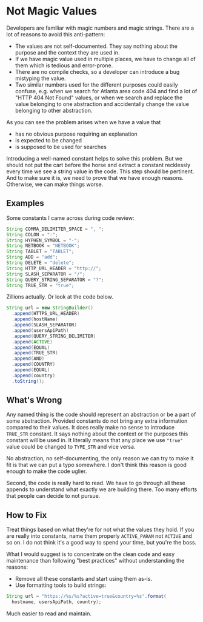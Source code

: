 Not Magic Values
================

Developers are familiar with magic numbers and magic strings. There are
a lot of reasons to avoid this anti-pattern:

* The values are not self-documented. They say nothing about the purpose
  and the context they are used in.
* If we have magic value used in multiple places, we have to change all
  of them which is tedious and error-prone.
* There are no compile checks, so a developer can introduce a bug
  mistyping the value.
* Two similar numbers used for the different purposes could easily
  confuse, e.g. when we search for Atlanta area code 404 and find a lot
  of "HTTP 404 Not Found" values, or when we search and replace the
  value belonging to one abstraction and accidentally change the value
  belonging to other abstraction.

As you can see the problem arises when we have a value that

* has no obvious purpose requiring an explanation
* is expected to be changed
* is supposed to be used for searches

Introducing a well-named constant helps to solve this problem. But we
should not put the cart before the horse and extract a constant
recklessly every time we see a string value in the code. This step
should be pertinent. And to make sure it is, we need to prove that we
have enough reasons. Otherwise, we can make things worse.

Examples
--------

Some constants I came across during code review:

```java
String COMMA_DELIMITER_SPACE = ", ";
String COLON = ":";
String HYPHEN_SYMBOL = "-";
String NETBOOK = "NETBOOK";
String TABLET = "TABLET";
String ADD = "add";
String DELETE = "delete";
String HTTP_URL_HEADER = "http://";
String SLASH_SEPARATOR = "/";
String QUERY_STRING_SEPARATOR = "?";
String TRUE_STR = "true";
```

Zillions actually. Or look at the code below.

```java
String url = new StringBuilder()
  .append(HTTPS_URL_HEADER)
  .append(hostName)
  .append(SLASH_SEPARATOR)
  .append(usersApiPath)
  .append(QUERY_STRING_DELIMITER)
  .append(ACTIVE)
  .append(EQUAL)
  .append(TRUE_STR)
  .append(AND)
  .append(COUNTRY)
  .append(EQUAL)
  .append(country)
  .toString();
```

What's Wrong
------------

Any named thing is the code should represent an abstraction or be a part
of some abstraction. Provided constants do not bring any extra
information compared to their values. It does really make no sense to
introduce `TRUE_STR` constant. It says nothing about the context or the
purposes this constant will be used in. It literally means that any
place we use `"true"` value could be changed to `TYPE_STR` and vice
versa.

No abstraction, no self-documenting, the only reason we can try to make
it fit is that we can put a typo somewhere. I don't think this reason is
good enough to make the code uglier.

Second, the code is really hard to read. We have to go through all these
appends to understand what exactly we are building there. Too many
efforts that people can decide to not pursue.

How to Fix
----------

Treat things based on what they're for not what the values they hold. If
you are really into constants, name them properly `ACTIVE_PARAM` not
`ACTIVE` and so on. I do not think it's a good way to spend your time,
but you're the boss.

What I would suggest is to concentrate on the clean code and easy
maintenance than following "best practices" without understanding the
reasons:

* Remove all these constants and start using them as-is.
* Use formatting tools to build strings:

```java
String url = "https://%s/%s?active=true&country=%s".format(
  hostname, usersApiPath, country);
```

Much easier to read and maintain.
